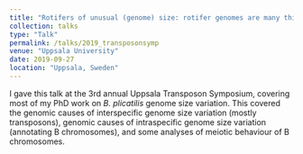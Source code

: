 ```yaml
---
title: "Rotifers of unusual (genome) size: rotifer genomes are many things, none of them logical"
collection: talks
type: "Talk"
permalink: /talks/2019_transposonsymp
venue: "Uppsala University"
date: 2019-09-27
location: "Uppsala, Sweden"
---
```


I gave this talk at the 3rd annual Uppsala Transposon Symposium, covering most of my PhD work on *B. plicatilis* genome size variation. This covered the genomic causes of interspecific genome size variation (mostly transposons), genomic causes of intraspecific genome size variation (annotating B chromosomes), and some analyses of meiotic behaviour of B chromosomes.
